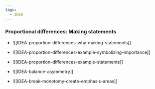 ```yaml
---
tags:
  - IDEA
---
```


### Proportional differences: Making statements
		
- ![[IDEA-proportion-differences-why-making-statements]]
- ![[IDEA-proportion-differences-example-symbolizing-importance]]
- ![[IDEA-proportion-differences-example-statements]]

- ![[IDEA-balance-asymmetry]]
- ![[IDEA-break-monotomy-create-emphasis-areas]]